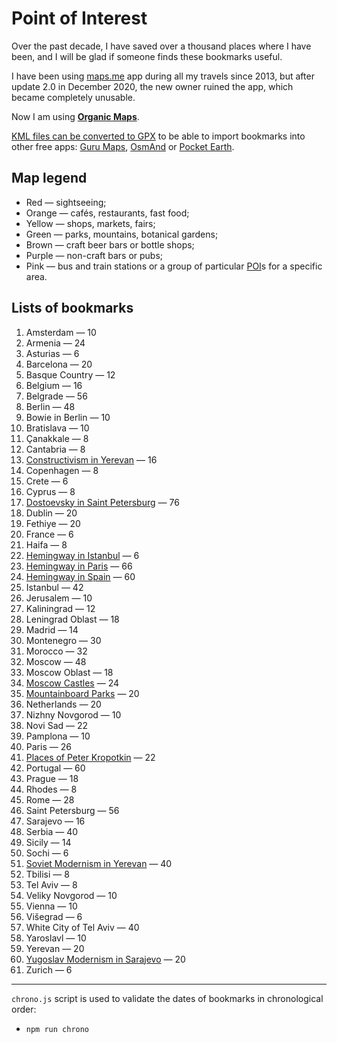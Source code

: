 # Point of Interest

Over the past decade, I have saved over a thousand places where I have been, and I will be glad if someone finds these bookmarks useful.

I have been using [maps.me](https://maps.me) app during all my travels since 2013, but after update 2.0 in December 2020, the new owner ruined the app, which became completely unusable.

Now I am using **[Organic Maps](https://organicmaps.app)**.

[KML files can be converted to GPX](https://github.com/adequatica/mmkml2gpx) to be able to import bookmarks into other free apps: [Guru Maps](https://gurumaps.app), [OsmAnd](https://osmand.net) or [Pocket Earth](https://pocketearth.com).

## Map legend

- Red — sightseeing;
- Orange — cafés, restaurants, fast food;
- Yellow — shops, markets, fairs;
- Green — parks, mountains, botanical gardens;
- Brown — craft beer bars or bottle shops;
- Purple — non-craft bars or pubs;
- Pink — bus and train stations or a group of particular [POI](https://wiki.openstreetmap.org/wiki/Points_of_interest)s for a specific area.

## Lists of bookmarks

1. Amsterdam — 10
1. Armenia — 24
1. Asturias — 6
1. Barcelona — 20
1. Basque Country — 12
1. Belgium — 16
1. Belgrade — 56
1. Berlin — 48
1. Bowie in Berlin — 10
1. Bratislava — 10
1. Çanakkale — 8
1. Cantabria — 8
1. [Constructivism in Yerevan](https://telegra.ph/Constructivism-in-Yerevan-05-07) — 16
1. Copenhagen — 8
1. Crete — 6
1. Cyprus — 8
1. [Dostoevsky in Saint Petersburg](https://adequatica.medium.com/dostoevsky-in-saint-petersburg-3b126807c316?source=friends_link&sk=a1580b70d00e4421f30bb97da87d8297) — 76
1. Dublin — 20
1. Fethiye — 20
1. France — 6
1. Haifa — 8
1. [Hemingway in Istanbul](https://adequatica.medium.com/hemingway-in-istanbul-9e8f4fc3e6bf?source=friends_link&sk=b4df8f13335b7d4fd9fb42dee5be290e) — 6
1. [Hemingway in Paris](https://adequatica.medium.com/hemingway-in-paris-fb0a425913e0?source=friends_link&sk=a3eaecf784f6ba3324830efd1291cb64) — 66
1. [Hemingway in Spain](https://adequatica.medium.com/hemingway-in-spain-6a9118d7dfb3?source=friends_link&sk=76d0a9875b23dfac95445a36cef02acd) — 60
1. Istanbul — 42
1. Jerusalem — 10
1. Kaliningrad — 12
1. Leningrad Oblast — 18
1. Madrid — 14
1. Montenegro — 30
1. Morocco — 32
1. Moscow — 48
1. Moscow Oblast — 18
1. [Moscow Castles](https://adequatica.medium.com/moscow-castles-d5f655b74df9?source=friends_link&sk=eac8dd27dfb2ac9648932a53983a0653) — 24
1. [Mountainboard Parks](https://adequatica.medium.com/mountainboard-parks-a9ae99209f46?source=friends_link&sk=771d8121508535fadbe0e153d197bf8f) — 20
1. Netherlands — 20
1. Nizhny Novgorod — 10
1. Novi Sad — 22
1. Pamplona — 10
1. Paris — 26
1. [Places of Peter Kropotkin](https://adequatica.medium.com/knyaz-kropotkin-places-3117e8f3e59b?source=friends_link&sk=94a2a5d0e4ba97a167f23e7c448696e6) — 22
1. Portugal — 60
1. Prague — 18
1. Rhodes — 8
1. Rome — 28
1. Saint Petersburg — 56
1. Sarajevo — 16
1. Serbia — 40
1. Sicily — 14
1. Sochi — 6
1. [Soviet Modernism in Yerevan](https://telegra.ph/Soviet-Modernism-in-Yerevan-05-07) — 40
1. Tbilisi — 8
1. Tel Aviv — 8
1. Veliky Novgorod — 10
1. Vienna — 10
1. Višegrad — 6
1. White City of Tel Aviv — 40
1. Yaroslavl — 10
1. Yerevan — 20
1. [Yugoslav Modernism in Sarajevo](https://telegra.ph/Yugoslav-Modernism-in-Sarajevo-10-24) — 20
1. Zurich — 6

---

`chrono.js` script is used to validate the dates of bookmarks in chronological order:

- `npm run chrono`

